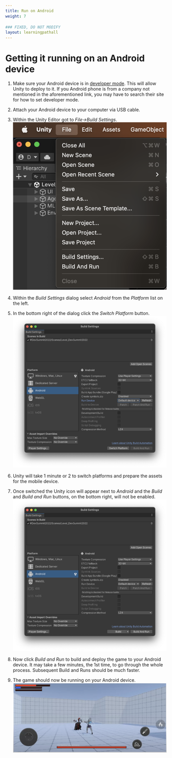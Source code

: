 ```yaml
---
title: Run on Android
weight: 7

### FIXED, DO NOT MODIFY
layout: learningpathall
---
```


# Getting it running on an Android device
1. Make sure your Android device is in [developer mode](https://developer.android.com/studio/debug/dev-options#enable). This will allow Unity to deploy to it. If you Android phone is from a company not mentioned in the aforementioned link, you may have to search their site for how to set developer mode.

2. Attach your Android device to your computer via USB cable.

3. Within the Unity Editor got to _File->Build Settings_.
![File Build Settings Menu](build-settings-menu.png "Figure 4. File Build Settings Menu")

4. Within the _Build Settings_ dialog select _Android_ from the _Platform_ list on the left.

5. In the bottom right of the dialog click the _Switch Platform_ button.
![Build Settings Dialog](build-settings-dialog.png "Figure 5. Build Settings Dialog")

6. Unity will take 1 minute or 2 to switch platforms and prepare the assets for the mobile device.

7. Once switched the Unity icon will appear next to _Android_ and the _Build_ and _Build and Run_ buttons, on the bottom right, will not be enabled.
![Platform Switched to Android](build-settings-platform-switched.png "Figure 6. Platform Switched to Android")

8. Now click _Build and Run_ to build and deploy the game to your Android device. It may take a few minutes, the 1st time, to go through the whole process. Subsequent Build and Runs should be much faster.

9. The game should now be running on your Android device.
![ML Gameplay](ml-gameplay.png "Figure 7. ML Gameplay")